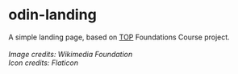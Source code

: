 # odin-landing
A simple landing page, based on <a href="https://www.theodinproject.com/">TOP</a> Foundations Course project.<br><br>
<i>Image credits: Wikimedia Foundation <br>
Icon credits: Flaticon</i>
